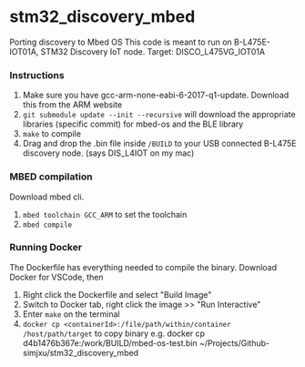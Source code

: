 # stm32_discovery_mbed
Porting discovery to Mbed OS
This code is meant to run on B-L475E-IOT01A, STM32 Discovery IoT node.
Target: DISCO_L475VG_IOT01A
### Instructions
1. Make sure you have gcc-arm-none-eabi-6-2017-q1-update. Download this from the ARM website
2. `git submodule update --init --recursive` will download the appropriate libraries (specific commit) for mbed-os and the BLE library
3. `make` to compile
4. Drag and drop the .bin file inside `/BUILD` to your USB connected B-L475E discovery node. (says DIS_L4IOT on my mac)

### MBED compilation
Download mbed cli.
1. `mbed toolchain GCC_ARM` to set the toolchain
2. `mbed compile`
### Running Docker
The Dockerfile has everything needed to compile the binary. Download Docker for VSCode, then 
1. Right click the Dockerfile and select "Build Image"
2. Switch to Docker tab, right click the image >> "Run Interactive"
3. Enter `make` on the terminal
4. `docker cp <containerId>:/file/path/within/container /host/path/target` to copy binary
e.g. docker cp d4b1476b367e:/work/BUILD/mbed-os-test.bin ~/Projects/Github-simjxu/stm32_discovery_mbed
